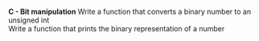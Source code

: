 **C - Bit manipulation**
Write a function that converts a binary number to an unsigned int <br>
Write a function that prints the binary representation of a number
